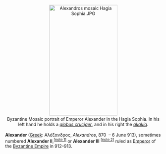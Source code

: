<div class="photo" colspan="2" style="text-align: center; margin: 25px 0 10px;"><a class="image" href="https://en.wikipedia.org/wiki/File:Alexandros_mosaic_Hagia_Sophia.JPG"><img alt="Alexandros mosaic Hagia Sophia.JPG" data-file-height="2904" data-file-width="1796" decoding="async" height="356" src="https://upload.wikimedia.org/wikipedia/commons/thumb/4/44/Alexandros_mosaic_Hagia_Sophia.JPG/220px-Alexandros_mosaic_Hagia_Sophia.JPG" srcset="https://upload.wikimedia.org/wikipedia/commons/thumb/4/44/Alexandros_mosaic_Hagia_Sophia.JPG/330px-Alexandros_mosaic_Hagia_Sophia.JPG 1.5x, //upload.wikimedia.org/wikipedia/commons/thumb/4/44/Alexandros_mosaic_Hagia_Sophia.JPG/440px-Alexandros_mosaic_Hagia_Sophia.JPG 2x" width="220"/></a><div style="line-height:normal;padding-bottom:0.2em;padding-top:0.2em;">Byzantine Mosaic portrait of Emperor Alexander in the Hagia Sophia. In his left hand he holds a <i><a href="https://en.wikipedia.org/wiki/Globus_cruciger" title="Globus cruciger">globus cruciger</a></i>, and in his right the <i><a href="https://en.wikipedia.org/wiki/Akakia" title="Akakia">akakia</a></i>.</div></div>

[comment]: # 'breakpoint'
<p><b>Alexander</b> (<a href="https://en.wikipedia.org/wiki/Greek_language" title="Greek language">Greek</a>: <span lang="el">Αλέξανδρος</span>, <i>Alexandros</i>, 870  –  6 June  913), sometimes numbered <b>Alexander II</b>,<sup class="reference" id="cite_ref-1"><a href="#cite_note-1">[note 1]</a></sup> or <b>Alexander III</b> <sup class="reference" id="cite_ref-2"><a href="#cite_note-2">[note 2]</a></sup> ruled as <a class="mw-redirect" href="https://en.wikipedia.org/wiki/Byzantine_Emperor" title="Byzantine Emperor">Emperor</a> of the <a href="https://en.wikipedia.org/wiki/Byzantine_Empire" title="Byzantine Empire">Byzantine Empire</a> in 912–913.
</p>